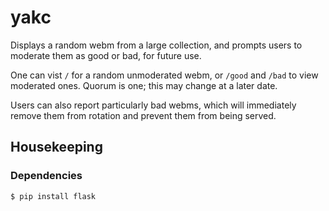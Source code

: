 # yakc

Displays a random webm from a large collection, and prompts users to moderate
them as good or bad, for future use.

One can vist `/` for a random unmoderated webm, or `/good` and `/bad` to
view moderated ones. Quorum is one; this may change at a later date.

Users can also report particularly bad webms, which will immediately
remove them from rotation and prevent them from being served.

## Housekeeping
### Dependencies

    $ pip install flask
